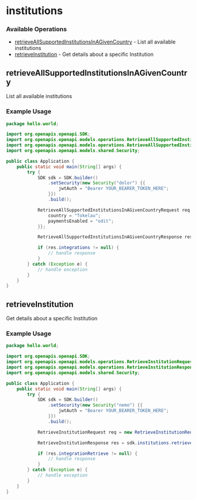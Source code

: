 # institutions

### Available Operations

* [retrieveAllSupportedInstitutionsInAGivenCountry](#retrieveallsupportedinstitutionsinagivencountry) - List all available institutions
* [retrieveInstitution](#retrieveinstitution) - Get details about a specific Institution

## retrieveAllSupportedInstitutionsInAGivenCountry

List all available institutions

### Example Usage

```java
package hello.world;

import org.openapis.openapi.SDK;
import org.openapis.openapi.models.operations.RetrieveAllSupportedInstitutionsInAGivenCountryRequest;
import org.openapis.openapi.models.operations.RetrieveAllSupportedInstitutionsInAGivenCountryResponse;
import org.openapis.openapi.models.shared.Security;

public class Application {
    public static void main(String[] args) {
        try {
            SDK sdk = SDK.builder()
                .setSecurity(new Security("dolor") {{
                    jwtAuth = "Bearer YOUR_BEARER_TOKEN_HERE";
                }})
                .build();

            RetrieveAllSupportedInstitutionsInAGivenCountryRequest req = new RetrieveAllSupportedInstitutionsInAGivenCountryRequest() {{
                country = "Tokelau";
                paymentsEnabled = "odit";
            }};            

            RetrieveAllSupportedInstitutionsInAGivenCountryResponse res = sdk.institutions.retrieveAllSupportedInstitutionsInAGivenCountry(req);

            if (res.integrations != null) {
                // handle response
            }
        } catch (Exception e) {
            // handle exception
        }
    }
}
```

## retrieveInstitution

Get details about a specific Institution

### Example Usage

```java
package hello.world;

import org.openapis.openapi.SDK;
import org.openapis.openapi.models.operations.RetrieveInstitutionRequest;
import org.openapis.openapi.models.operations.RetrieveInstitutionResponse;
import org.openapis.openapi.models.shared.Security;

public class Application {
    public static void main(String[] args) {
        try {
            SDK sdk = SDK.builder()
                .setSecurity(new Security("nemo") {{
                    jwtAuth = "Bearer YOUR_BEARER_TOKEN_HERE";
                }})
                .build();

            RetrieveInstitutionRequest req = new RetrieveInstitutionRequest("quasi");            

            RetrieveInstitutionResponse res = sdk.institutions.retrieveInstitution(req);

            if (res.integrationRetrieve != null) {
                // handle response
            }
        } catch (Exception e) {
            // handle exception
        }
    }
}
```
